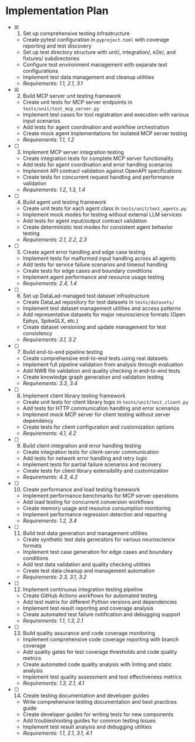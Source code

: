 # Implementation Plan

- [x] 1. Set up comprehensive testing infrastructure
  - Create pytest configuration in `pyproject.toml` with coverage reporting and test discovery
  - Set up test directory structure with unit/, integration/, e2e/, and fixtures/ subdirectories
  - Configure test environment management with separate test configurations
  - Implement test data management and cleanup utilities
  - _Requirements: 1.1, 2.1, 3.1_

- [x] 2. Build MCP server unit testing framework
  - Create unit tests for MCP server endpoints in `tests/unit/test_mcp_server.py`
  - Implement test cases for tool registration and execution with various input scenarios
  - Add tests for agent coordination and workflow orchestration
  - Create mock agent implementations for isolated MCP server testing
  - _Requirements: 1.1, 1.2_

- [ ] 3. Implement MCP server integration testing
  - Create integration tests for complete MCP server functionality
  - Add tests for agent coordination and error handling scenarios
  - Implement API contract validation against OpenAPI specifications
  - Create tests for concurrent request handling and performance validation
  - _Requirements: 1.2, 1.3, 1.4_

- [ ] 4. Build agent unit testing framework
  - Create unit tests for each agent class in `tests/unit/test_agents.py`
  - Implement mock modes for testing without external LLM services
  - Add tests for agent input/output contract validation
  - Create deterministic test modes for consistent agent behavior testing
  - _Requirements: 2.1, 2.2, 2.3_

- [ ] 5. Create agent error handling and edge case testing
  - Implement tests for malformed input handling across all agents
  - Add tests for service failure scenarios and timeout handling
  - Create tests for edge cases and boundary conditions
  - Implement agent performance and resource usage testing
  - _Requirements: 2.4, 1.4_

- [ ] 6. Set up DataLad-managed test dataset infrastructure
  - Create DataLad repository for test datasets in `tests/datasets/`
  - Implement test dataset management utilities and access patterns
  - Add representative datasets for major neuroscience formats (Open Ephys, SpikeGLX, etc.)
  - Create dataset versioning and update management for test consistency
  - _Requirements: 3.1, 3.2_

- [ ] 7. Build end-to-end pipeline testing
  - Create comprehensive end-to-end tests using real datasets
  - Implement full pipeline validation from analysis through evaluation
  - Add NWB file validation and quality checking in end-to-end tests
  - Create knowledge graph generation and validation testing
  - _Requirements: 3.3, 3.4_

- [ ] 8. Implement client library testing framework
  - Create unit tests for client library logic in `tests/unit/test_client.py`
  - Add tests for HTTP communication handling and error scenarios
  - Implement mock MCP server for client testing without server dependency
  - Create tests for client configuration and customization options
  - _Requirements: 4.1, 4.2_

- [ ] 9. Build client integration and error handling testing
  - Create integration tests for client-server communication
  - Add tests for network error handling and retry logic
  - Implement tests for partial failure scenarios and recovery
  - Create tests for client library extensibility and customization
  - _Requirements: 4.3, 4.2_

- [ ] 10. Create performance and load testing framework
  - Implement performance benchmarks for MCP server operations
  - Add load testing for concurrent conversion workflows
  - Create memory usage and resource consumption monitoring
  - Implement performance regression detection and reporting
  - _Requirements: 1.2, 3.4_

- [ ] 11. Build test data generation and management utilities
  - Create synthetic test data generators for various neuroscience formats
  - Implement test case generation for edge cases and boundary conditions
  - Add test data validation and quality checking utilities
  - Create test data cleanup and management automation
  - _Requirements: 2.3, 3.1, 3.2_

- [ ] 12. Implement continuous integration testing pipeline
  - Create GitHub Actions workflows for automated testing
  - Add test matrix for different Python versions and dependencies
  - Implement test result reporting and coverage analysis
  - Create automated test failure notification and debugging support
  - _Requirements: 1.1, 1.3, 2.1_

- [ ] 13. Build quality assurance and code coverage monitoring
  - Implement comprehensive code coverage reporting with branch coverage
  - Add quality gates for test coverage thresholds and code quality metrics
  - Create automated code quality analysis with linting and static analysis
  - Implement test quality assessment and test effectiveness metrics
  - _Requirements: 1.3, 2.1, 4.1_

- [ ] 14. Create testing documentation and developer guides
  - Write comprehensive testing documentation and best practices guide
  - Create developer guides for writing tests for new components
  - Add troubleshooting guides for common testing issues
  - Implement test result analysis and debugging utilities
  - _Requirements: 1.1, 2.1, 3.1, 4.1_
